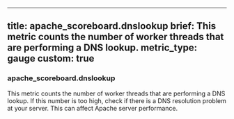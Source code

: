 
---
title: apache_scoreboard.dnslookup
brief: This metric counts the number of worker threads that are performing a DNS lookup.
metric_type: gauge
custom: true
---
### apache_scoreboard.dnslookup

This metric counts the number of worker threads that are performing a DNS lookup. If this number is too high, check if there is a DNS resolution problem at your server. This can affect Apache server performance.

